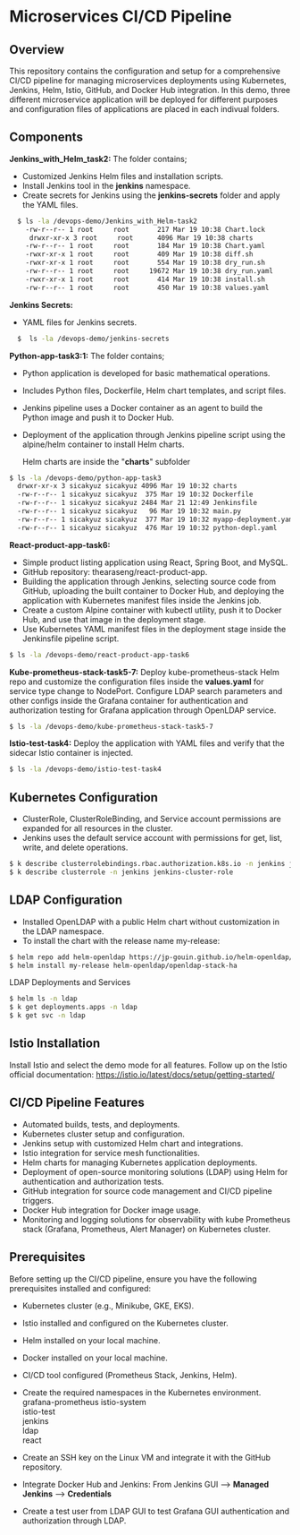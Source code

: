 # Microservices CI/CD Pipeline
## Overview
This repository contains the configuration and setup for a comprehensive CI/CD pipeline for managing microservices deployments using Kubernetes, Jenkins, Helm, Istio, GitHub, and Docker Hub integration. In this demo, three different microservice application will be deployed for different purposes and configuration files of applications are placed in each indivual folders.

## Components
**Jenkins_with_Helm_task2:** The folder contains;
* Customized Jenkins Helm files and installation scripts.
* Install Jenkins tool in the **jenkins** namespace.
* Create secrets for Jenkins using the **jenkins-secrets** folder and apply the YAML files.
  
```bash
  $ ls -la /devops-demo/Jenkins_with_Helm-task2
    -rw-r--r-- 1 root     root       217 Mar 19 10:38 Chart.lock
     drwxr-xr-x 3 root     root      4096 Mar 19 10:38 charts
    -rw-r--r-- 1 root     root       184 Mar 19 10:38 Chart.yaml
    -rwxr-xr-x 1 root     root       409 Mar 19 10:38 diff.sh
    -rwxr-xr-x 1 root     root       554 Mar 19 10:38 dry_run.sh
    -rw-r--r-- 1 root     root     19672 Mar 19 10:38 dry_run.yaml
    -rwxr-xr-x 1 root     root       414 Mar 19 10:38 install.sh
    -rw-r--r-- 1 root     root       450 Mar 19 10:38 values.yaml
  ```

**Jenkins Secrets:** 
* YAML files for Jenkins secrets.
```bash
  $  ls -la /devops-demo/jenkins-secrets
```
**Python-app-task3:1:** The folder contains;
* Python application is developed for basic mathematical operations.
* Includes Python files, Dockerfile, Helm chart templates, and script files.
* Jenkins pipeline uses a Docker container as an agent to build the Python image and push it to Docker Hub.
* Deployment of the application through Jenkins pipeline script using the alpine/helm container to install Helm charts.

  Helm charts are inside the "**charts**" subfolder
```bash
$ ls -la /devops-demo/python-app-task3
  drwxr-xr-x 3 sicakyuz sicakyuz 4096 Mar 19 10:32 charts
  -rw-r--r-- 1 sicakyuz sicakyuz  375 Mar 19 10:32 Dockerfile
  -rw-r--r-- 1 sicakyuz sicakyuz 2484 Mar 21 12:49 Jenkinsfile
  -rw-r--r-- 1 sicakyuz sicakyuz   96 Mar 19 10:32 main.py
  -rw-r--r-- 1 sicakyuz sicakyuz  377 Mar 19 10:32 myapp-deployment.yaml
  -rw-r--r-- 1 sicakyuz sicakyuz  476 Mar 19 10:32 python-depl.yaml
```
**React-product-app-task6:**
* Simple product listing application using React, Spring Boot, and MySQL.
* GitHub repository: thearaseng/react-product-app.
* Building the application through Jenkins, selecting source code from GitHub, uploading the built container to Docker Hub, and deploying the application with Kubernetes manifest files inside the Jenkins job.
* Create a custom Alpine container with kubectl utility, push it to Docker Hub, and use that image in the deployment stage.
* Use Kubernetes YAML manifest files in the deployment stage inside the Jenkinsfile pipeline script.
  
```bash  
$ ls -la /devops-demo/react-product-app-task6
```

**Kube-prometheus-stack-task5-7:**
Deploy kube-prometheus-stack Helm repo and customize the configuration files inside the **values.yaml** for service type change to NodePort.
Configure LDAP search parameters and other configs inside the Grafana container for authentication and authorization testing for Grafana application through OpenLDAP service.

```bash
$ ls -la /devops-demo/kube-prometheus-stack-task5-7
```
**Istio-test-task4:**
Deploy the application with YAML files and verify that the sidecar Istio container is injected.

```bash
$ ls -la /devops-demo/istio-test-task4
```

## Kubernetes Configuration
* ClusterRole, ClusterRoleBinding, and Service account permissions are expanded for all resources in the cluster.
* Jenkins uses the default service account with permissions for get, list, write, and delete operations.
  
```bash
$ k describe clusterrolebindings.rbac.authorization.k8s.io -n jenkins jenkins-cluster-role-binding
$ k describe clusterrole -n jenkins jenkins-cluster-role 
```

## LDAP Configuration
* Installed OpenLDAP with a public Helm chart without customization in the LDAP namespace.
* To install the chart with the release name my-release:
```bash
$ helm repo add helm-openldap https://jp-gouin.github.io/helm-openldap/
$ helm install my-release helm-openldap/openldap-stack-ha
```
LDAP Deployments and Services
```bash
$ helm ls -n ldap
$ k get deployments.apps -n ldap
$ k get svc -n ldap
```
## Istio Installation
Install Istio and select the demo mode for all features. Follow up on the Istio official documentation:
https://istio.io/latest/docs/setup/getting-started/

## CI/CD Pipeline Features
* Automated builds, tests, and deployments.
* Kubernetes cluster setup and configuration.
* Jenkins setup with customized Helm chart and integrations.
* Istio integration for service mesh functionalities.
* Helm charts for managing Kubernetes application deployments.
* Deployment of open-source monitoring solutions (LDAP) using Helm for authentication and authorization tests.
* GitHub integration for source code management and CI/CD pipeline triggers.
* Docker Hub integration for Docker image usage.
* Monitoring and logging solutions for observability with kube Prometheus stack (Grafana, Prometheus, Alert Manager) on Kubernetes cluster.

## Prerequisites
Before setting up the CI/CD pipeline, ensure you have the following prerequisites installed and configured:

* Kubernetes cluster (e.g., Minikube, GKE, EKS).
* Istio installed and configured on the Kubernetes cluster.
* Helm installed on your local machine.
* Docker installed on your local machine.
* CI/CD tool configured (Prometheus Stack, Jenkins, Helm).
* Create the required namespaces in the Kubernetes environment.
      grafana-prometheus 
      istio-system      
      istio-test        
      jenkins           
      ldap              
      react             
   
* Create an SSH key on the Linux VM and integrate it with the GitHub repository.
* Integrate Docker Hub and Jenkins: From Jenkins GUI --> **Managed Jenkins** --> **Credentials**
* Create a test user from LDAP GUI to test Grafana GUI authentication and authorization through LDAP.
